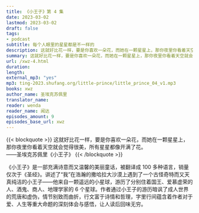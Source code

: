 ```yaml
---
title: 《小王子》第 4 集
date: 2023-03-02
lastmod: 2023-03-02
draft: false
tags:
- podcast
subtitle: 每个人眼里的星星都是不一样的
description: 这就好比花一样，要是你喜欢一朵花，而她在一颗星星上，那你夜里你看着天空就会觉得很美，所有星星都像开满了花。
summary: 这就好比花一样，要是你喜欢一朵花，而她在一颗星星上，那你夜里你看着天空就会觉得很美，所有星星都像开满了花。
url: /xwz-4.html
duration: 
length: 
external_mp3: "yes"
mp3: ting-2023.shufang.org/little-prince/little_prince_04_v1.mp3
books: xwz
author_name: 圣埃克苏佩里
translator_name: 
reader: wenda
reader_name: 闻达
episodes_amount: 9
episodes_base_url: xwz
---
```


{{< blockquote >}}
这就好比花一样，要是你喜欢一朵花，而她在一颗星星上，那你夜里你看着天空就会觉得很美，所有星星都像开满了花。  
——圣埃克苏佩里《小王子》
{{< /blockquote >}}

《小王子》是一部充满诗意而又温馨的美丽童话，被翻译成 100 多种语言，销量仅次于《圣经》。讲述了“我”在浩瀚的撒哈拉大沙漠上遇到了一个古怪奇特而又天真纯洁的小王子——他来自一颗遥远的小星球，游历了分别住着国王、爱慕虚荣的人、酒鬼、商人、地理学家的 6 个星球。作者通过小王子的游历暗讽了成人世界的荒唐和虚伪，情节别致而曲折，行文富于诗情和哲理，字里行间蕴含着作者对于爱、人生等重大命题的深刻体会与感悟，让人读后回味无穷。
